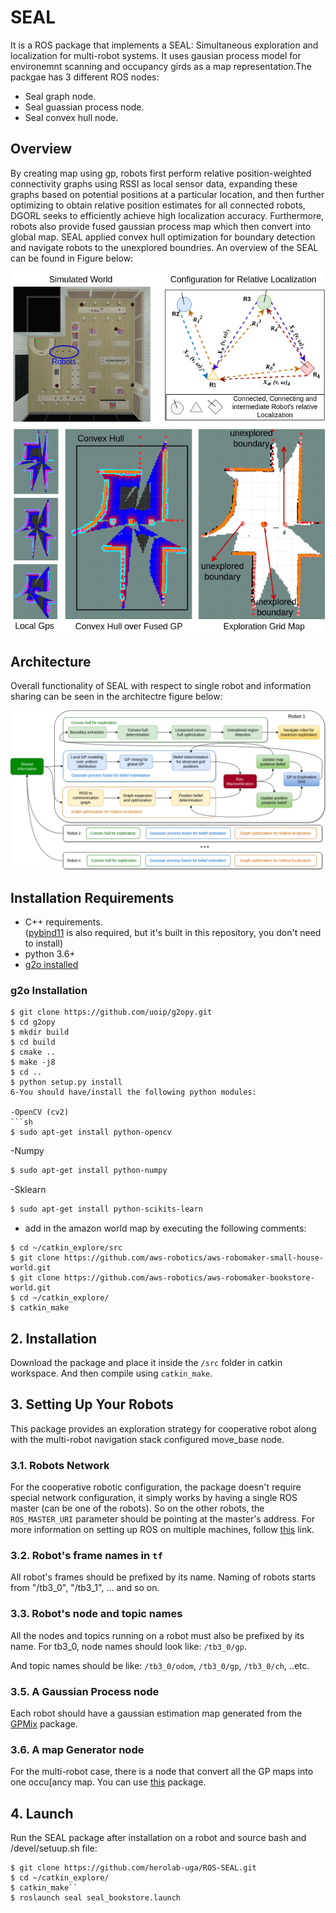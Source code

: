 # SEAL
It is a ROS package that implements a SEAL: Simultaneous exploration and localization for multi-robot systems. It uses gausian process model for environemnt scanning and occupancy girds as a map representation.The packgae has 3 different ROS nodes:

  - Seal graph node.
  - Seal guassian process node.
  - Seal convex hull node.
 
## Overview
By creating map using gp, robots first perform relative position-weighted connectivity graphs using RSSI as local sensor data, expanding these graphs based on potential positions at a particular location, and then further optimizing to obtain relative position estimates for all connected robots, DGORL seeks to efficiently achieve high localization accuracy. Furthermore, robots also provide fused gaussian process map which then convert into global map. SEAL applied convex hull optimization for boundary detection and navigate robots to the unexplored boundries. An overview of the SEAL can be found in Figure below:

![Overview](/images/seal_overview.png)
## Architecture
Overall functionality of SEAL with respect to single robot and information sharing can be seen in the architectre figure below:

![Overview](/images/seal_architecture.png)

## Installation Requirements
* C++ requirements.   
([pybind11](https://github.com/pybind/pybind11) is also required, but it's built in this repository, you don't need to install)
* python 3.6+
* [g2o installed](https://github.com/uoip/g2opy.git)

### g2o Installation
```
$ git clone https://github.com/uoip/g2opy.git
$ cd g2opy
$ mkdir build
$ cd build
$ cmake ..
$ make -j8
$ cd ..
$ python setup.py install
6-You should have/install the following python modules:

-OpenCV (cv2)
```sh
$ sudo apt-get install python-opencv
```
-Numpy
```sh
$ sudo apt-get install python-numpy
```
-Sklearn
```sh
$ sudo apt-get install python-scikits-learn
```
- add in the amazon world map by executing the following comments:
```
$ cd ~/catkin_explore/src
$ git clone https://github.com/aws-robotics/aws-robomaker-small-house-world.git
$ git clone https://github.com/aws-robotics/aws-robomaker-bookstore-world.git
$ cd ~/catkin_explore/
$ catkin_make
```

## 2. Installation
Download the package and place it inside the ```/src``` folder in catkin workspace. And then compile using ```catkin_make```.

## 3. Setting Up Your Robots
This package provides an exploration strategy for cooperative robot along with the multi-robot navigation stack configured move_base node.

### 3.1. Robots Network
For the cooperative robotic configuration, the package doesn't require special network configuration, it simply works by having a single ROS master (can be one of the robots). So on the other robots, the ```ROS_MASTER_URI``` parameter should be pointing at the master's address. 
For more information on setting up ROS on multiple machines, follow [this](http://wiki.ros.org/ROS/NetworkSetup) link.

### 3.2. Robot's frame names in ```tf```
All robot's frames should be prefixed by its name. Naming of robots starts from "/tb3_0", "/tb3_1", ... and so on.

### 3.3. Robot's node and topic names
All the nodes and topics running on a robot must also be prefixed by its name. For tb3_0, node names should look like:  ```/tb3_0/gp```.

And topic names should be like: ```/tb3_0/odom```,  ```/tb3_0/gp```,  ```/tb3_0/ch```, ..etc.


### 3.5. A Gaussian Process node
Each robot should have a gaussian estimation map generated from the [GPMix](https://github.com/yangggzhang/Heterogeneous-Multi-Robot-Adaptive-Sampling.gitg) package.

### 3.6. A map Generator node
For the multi-robot case, there is a node that convert all the GP maps into one occu[ancy map. You can use [this](http://wiki.ros.org/multirobot_map_merge) package.

## 4. Launch
Run the SEAL package after installation on a robot and source bash and /devel/setuup.sh file:
```
$ git clone https://github.com/herolab-uga/ROS-SEAL.git
$ cd ~/catkin_explore/
$ catkin_make``
$ roslaunch seal seal_bookstore.launch
```







